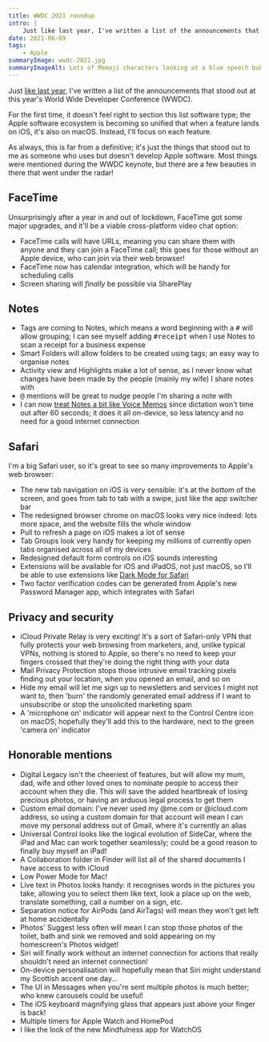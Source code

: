 ```yaml
---
title: WWDC 2021 roundup
intro: |
    Just like last year, I've written a list of the announcements that stood out at this year's World Wide Developer Conference (WWDC).
date: 2021-06-09
tags:
    - Apple
summaryImage: wwdc-2021.jpg
summaryImageAlt: Lots of Memoji characters looking at a blue speech bubble from the Messages app that says ‘WWDC21’ with a heart reaction next to it.
---
```


Just [like last year](/blog/wwdc-2020-roundup), I've written a list of the announcements that stood out at this year's World Wide Developer Conference (WWDC).

For the first time, it doesn't feel right to section this list software type; the Apple software ecosystem is becoming so unified that when a feature lands on iOS, it's also on macOS. Instead, I'll focus on each feature.

As always, this is far from a definitive; it's just the things that stood out to me as someone who uses but doesn't develop Apple software. Most things were mentioned during the WWDC keynote, but there are a few beauties in there that went under the radar!


## FaceTime

Unsurprisingly after a year in and out of lockdown, FaceTime got some major upgrades, and it'll be a viable cross-platform video chat option:

- FaceTime calls will have URLs, meaning you can share them with anyone and they can join a FaceTime call; this goes for those without an Apple device, who can join via their web browser!
- FaceTime now has calendar integration, which will be handy for scheduling calls
- Screen sharing will *finally* be possible via SharePlay


## Notes

- Tags are coming to Notes, which means a word beginning with a <kbd>#</kbd> will allow grouping; I can see myself adding <kbd>#receipt</kbd> when I use Notes to scan a receipt for a business expense
- Smart Folders will allow folders to be created using tags; an easy way to organise notes
- Activity view and Highlights make a lot of sense, as I never know what changes have been made by the people (mainly my wife) I share notes with
- <kbd>@</kbd> mentions will be great to nudge people I'm sharing a note with
- I can now [treat Notes a bit like Voice Memos](/blog/if-only-apples-voice-memos-did-transcription) since dictation won't time out after 60 seconds; it does it all on-device, so less latency and no need for a good internet connection

## Safari

I'm a big Safari user, so it's great to see so many improvements to Apple's web browser:

- The new tab navigation on iOS is very sensible: it's at the *bottom* of the screen, and goes from tab to tab with a swipe, just like the app switcher bar
- The redesigned browser chrome on macOS looks very nice indeed: lots more space, and the website fills the whole window
- Pull to refresh a page on iOS makes a lot of sense
- Tab Groups look very handy for keeping my millions of currently open tabs organised across all of my devices
- Redesigned default form controls on iOS sounds interesting
- Extensions will be available for iOS and iPadOS, not just macOS, so I'll be able to use extensions like [Dark Mode for Safari](https://apps.apple.com/gb/app/dark-mode-for-safari/id1397180934?mt=12)
- Two factor verification codes can be generated from Apple's new Password Manager app, which integrates with Safari


## Privacy and security

- iCloud Private Relay is very exciting! It's a sort of Safari-only VPN that fully protects your web browsing from marketers, and, unlike typical VPNs, nothing is stored to Apple, so there's no need to keep your fingers crossed that they're doing the right thing with your data
- Mail Privacy Protection stops those intrusive email tracking pixels finding out your location, when you opened an email, and so on
- Hide my email will let me sign up to newsletters and services I might not want to, then 'burn' the randomly generated email address if I want to unsubscribe or stop the unsolicited marketing spam
- A 'microphone on' indicator will appear next to the Control Centre icon on macOS; hopefully they'll add this to the hardware, next to the green 'camera on' indicator


## Honorable mentions

- Digital Legacy isn't the cheeriest of features, but will allow my mum, dad, wife and other loved ones to nominate people to access their account when they die. This will save the added heartbreak of losing precious photos, or having an arduous legal process to get them
- Custom email domain: I've never used my @me.com or @icloud.com address, so using a custom domain for that account will mean I can move my personal address out of Gmail, where it's currently an alias
- Universal Control looks like the logical evolution of SideCar, where the iPad and Mac can work together seamlessly; could be a good reason to finally buy myself an iPad!
- A Collaboration folder in Finder will list all of the shared documents I have access to with iCloud
- Low Power Mode for Mac!
- Live text in Photos looks handy: it recognises words in the pictures you take, allowing you to select them like text, look a place up on the web, translate something, call a number on a sign, etc.
- Separation notice for AirPods (and AirTags) will mean they won't get left at home accidentally
- Photos' Suggest less often will mean I can stop those photos of the toilet, bath and sink we removed and sold appearing on my homescreen's Photos widget!
- Siri will finally work without an internet connection for actions that really shouldn't need an internet connection!
- On-device personalisation will hopefully mean that Siri might understand my Scottish accent one day…
- The UI in Messages when you're sent multiple photos is much better; who knew carousels could be useful!
- The iOS keyboard magnifying glass that appears just above your finger is back!
- Multiple timers for Apple Watch and HomePod
- I like the look of the new Mindfulness app for WatchOS
